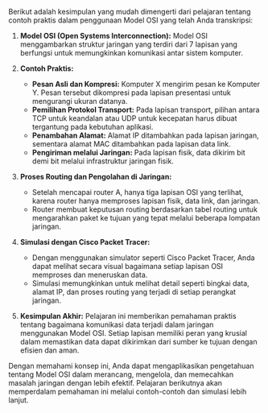 Berikut adalah kesimpulan yang mudah dimengerti dari pelajaran tentang contoh praktis dalam penggunaan Model OSI yang telah Anda transkripsi:

1. **Model OSI (Open Systems Interconnection):**
   Model OSI menggambarkan struktur jaringan yang terdiri dari 7 lapisan yang berfungsi untuk memungkinkan komunikasi antar sistem komputer.

2. **Contoh Praktis:**
   - **Pesan Asli dan Kompresi:** Komputer X mengirim pesan ke Komputer Y. Pesan tersebut dikompresi pada lapisan presentasi untuk mengurangi ukuran datanya.
   - **Pemilihan Protokol Transport:** Pada lapisan transport, pilihan antara TCP untuk keandalan atau UDP untuk kecepatan harus dibuat tergantung pada kebutuhan aplikasi.
   - **Penambahan Alamat:** Alamat IP ditambahkan pada lapisan jaringan, sementara alamat MAC ditambahkan pada lapisan data link.
   - **Pengiriman melalui Jaringan:** Pada lapisan fisik, data dikirim bit demi bit melalui infrastruktur jaringan fisik.

3. **Proses Routing dan Pengolahan di Jaringan:**
   - Setelah mencapai router A, hanya tiga lapisan OSI yang terlihat, karena router hanya memproses lapisan fisik, data link, dan jaringan.
   - Router membuat keputusan routing berdasarkan tabel routing untuk mengarahkan paket ke tujuan yang tepat melalui beberapa lompatan jaringan.

4. **Simulasi dengan Cisco Packet Tracer:**
   - Dengan menggunakan simulator seperti Cisco Packet Tracer, Anda dapat melihat secara visual bagaimana setiap lapisan OSI memproses dan meneruskan data.
   - Simulasi memungkinkan untuk melihat detail seperti bingkai data, alamat IP, dan proses routing yang terjadi di setiap perangkat jaringan.

5. **Kesimpulan Akhir:**
   Pelajaran ini memberikan pemahaman praktis tentang bagaimana komunikasi data terjadi dalam jaringan menggunakan Model OSI. Setiap lapisan memiliki peran yang krusial dalam memastikan data dapat dikirimkan dari sumber ke tujuan dengan efisien dan aman.

Dengan memahami konsep ini, Anda dapat mengaplikasikan pengetahuan tentang Model OSI dalam merancang, mengelola, dan memecahkan masalah jaringan dengan lebih efektif. Pelajaran berikutnya akan memperdalam pemahaman ini melalui contoh-contoh dan simulasi lebih lanjut.